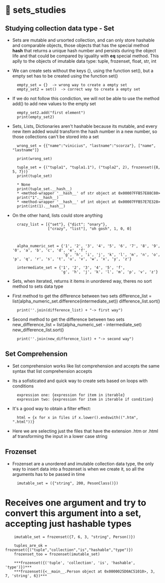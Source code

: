 # &#128013;  sets_studies
## Studying collection data type - Set


* Sets are mutable and ursorted collection, and can only store hashable and comparable objects, those objects that has the special method __hash__ that returns a unique hash number and persists during the object life and that could be compared by iguality with __eq__ special method. This aplly to the objects of imutable data type: tuple, frozenset, float, str, int


* We can create sets without the keys {}, using the function set(), but a empty set has to be created using the function set()


        empty_set = {}  -> wrong way to create a empty set
        empty_set2 = set()  -> correct way to create a empty set

* If we do not follow this condiction, we will not be able to use the method add() to add new values to the empty set

        empty_set2.add("first element")
        print(empty_set2)


* Sets, Lists, Dictionaries aren't hashable because its mutable, and every new item added would transform the hash number in a new number, so those collections can't be stored into a set

        wrong_set = {{"name":"vinicius", "lastname":"scorza"}, ["name", "lastname"]}

        print(wrong_set)

        tuple_set = {("tupla1", "tupla1.1"), ("tupla2", 2), frozenset({8, 5, 7})}
        print(tuple_set)

        * None
        print(tuple_set.__hash__)
        * <method-wrapper '__hash__' of str object at 0x00007FFB57E88C80>
        print("1".__hash__)
        * <method-wrapper '__hash__' of int object at 0x00007FFB57E7E328>
        print(int(1).__hash__)

* On the other hand, lists could store anything

        crazy_list = [{"set"}, {"dict": "onary"},
                      ["crazy", "list"], "oh gosh", 1, 0, 0]



        alpha_numeric_set = {'1', '2', '3', '4', '5', '6', '7', '8', '9', '0', 'a', 'b', 'c', 'd', 'e', 'f',
                             'g', 'h', 'i', 'j', 'k', 'l', 'm', 'n', 'o', 'p', 'q', 'r', 's', 't', 'u', 'v', 'w', 'x', 'y', 'z'}

        intermediate_set = {'1', '2', '3', '4', '5', 'f',
                            'g', 'h', 'j', 'k', 'l', 'm', 'p', 'v', 'z'}

* Sets, when iterated, returns it items in unordered way, theres no sort method to sets data type

* First method to get the difference between two sets
        difference_list = list(alpha_numeric_set.difference(intermediate_set))
        difference_list.sort()

        print(''.join(difference_list) + "-> first way")

* Second method to get the difference between two sets
        new_difference_list = list(alpha_numeric_set - intermediate_set)
        new_difference_list.sort()

        print(''.join(new_difference_list) + "-> second way")


## Set Comprehension

* Set comprehension works like list comprehension and accepts the same syntax that list comprehension accepts
* Its a sofisticated and quick way to create sets based on loops with conditions

        expression one: {expression for item in iterable}
        expression two: {expression for item in iterable if condition}


* It's a good way to obtain a filter effect:

        html = {x for x in files if x.lower().endswith((".htm", ".html"))}

* Here we are selecting just the files that have the extension .htm or .html af transforming the input in a lower case string


## Frozenset

* Frozenset are a unordered and imutable collection data type, the only way to insert data into a frozenset is when we create it, so all the arguments has to be passed in time

        imutable_set = ({"string", 200, PesonClass()})

# Receives one argument and try to convert this argument into a set, accepting just hashable types
        imutable_set = frozenset({7, 6, 3, "string", Person()})

        tuples_are_ok = frozenset({("tuple","collection","is","hashable","type")})
        frozenset_too = frozenset(imutable_set)

        ***frozenset({('tuple', 'collection', 'is', 'hashable', 'type')})***
        ***frozenset({<__main__.Person object at 0x0000025D0AC51010>, 3, 7, 'string', 6})***

